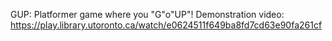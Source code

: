 GUP: Platformer game where you "G"o"UP"!
Demonstration video: https://play.library.utoronto.ca/watch/e0624511f649ba8fd7cd63e90fa261cf
